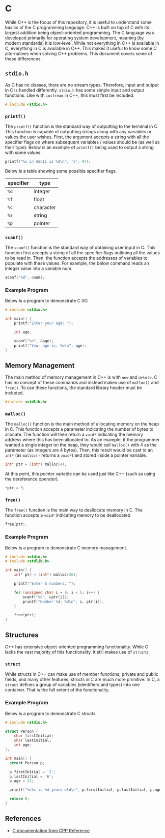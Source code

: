 # C

While C++ is the focus of this repository, it is useful to understand some basics of the C programming language. C++ is built on top of C with its largest addition being object-oriented programming. The C language was developed primarily for operating system development, meaning (by modern standards) it is low-level. While not everything in C++ is available in C, everything in C is available in C++. This makes it useful to know some C alternatives when solving C++ problems. This document covers some of these differences.

## `stdio.h`

As C has no classes, there are no stream types. Therefore, input and output in C is handled differently. `stdio.h` has some simple input and output functions. Like with `iostream` in C++, this must first be included.

```C
# include <stdio.h>
```

### `printf()`

The `printf()` function is the standard way of outputting to the terminal in C. This function is capable of outputting strings along with any variables or values the user wishes. First, the argument accepts a string with all the specifier flags on where subsequent variables / values should be (as well as their type). Below is an example of `printf()` being used to output a string with some values.

```C
printf("%c in ASCII is %d\n", 'a', 97);
```

Below is a table showing some possible specifier flags.

| specifier | type      |
| --------- | --------- |
| `%d`      | integer   |
| `%f`      | float     |
| `%c`      | character |
| `%s`      | string    |
| `%p`      | pointer   |

### `scanf()`

The `scanf()` function is the standard way of obtaining user input in C. This function first accepts a string of all the specifier flags outlining all the values to be read in. Then, the function accepts the addresses of variables to populate with these values. For example, the below command reads an integer value into a variable num.

```C
scanf("%d", &num);
```

### Example Program

Below is a program to demonstrate C I/O.

```C
# include <stdio.h>

int main() {
    printf("Enter your age: ");

    int age;

    scanf("%d", &age);
    printf("Your age is: %d\n", age);
}
```

## Memory Management

The main method of memory management in C++ is with `new` and `delete`. C has no concept of these commands and instead makes use of `malloc()` and `free()`. To use these functions, the standard library header must be included.

```C
#include <stdlib.h>
```

### `malloc()`

The `malloc()` function is the main method of allocating memory on the heap in C. This function accepts a parameter indicating the number of bytes to allocate. The function will then return a `void*` indicating the memory address where this has been allocated to. As an example, if the programmer wanted a single integer on the heap, they would call `malloc()` with 4 as the parameter (as integers are 4 bytes). Then, this result would be cast to an `int*` (as `malloc()` returns a `void*`) and stored inside a pointer variable.

```C
int* ptr = (int*) malloc(4);
```

At this point, this pointer variable can be used just like C++ (such as using the dereference operator).

```C
*ptr = 5;
```

### `free()`

The `free()` function is the main way to deallocate memory in C. The function accepts a `void*` indicating memory to be deallocated.

```C
free(ptr);
```

### Example Program

Below is a program to demonstrate C memory management.

```C
# include <stdio.h>
# include <stdlib.h>

int main() {
    int* ptr = (int*) malloc(20);

    printf("Enter 5 numbers: ");

    for (unsigned char i = 0; i < 5; i++) {
        scanf("%d", &ptr[i]);
        printf("Number %d: %d\n", i, ptr[i]);
    }

    free(ptr);
}
```

## Structures

C++ has extensive object-oriented programming functionality. While C lacks the vast majority of this functionality, it still makes use of `structs`.

### `struct`

While structs in C++ can make use of member functions, private and public fields, and many other features, structs in C are much more primitive. In C, a `struct` defines a group of variables (identifiers and types) into one container. That is the full extent of the functionality.

### Example Program

Below is a program to demonstrate C structs.

```C
# include <stdio.h>

struct Person {
    char firstInitial;
    char lastInitial;
    int age;
};

int main() {
  struct Person p;

  p.firstInitial = 'J';
  p.lastInitial = 'H';
  p.age = 21;

  printf("%c%c is %d years old\n", p.firstInitial, p.lastInitial, p.age);

  return 0;
}
```

## References

- [C documentation from CPP Reference](https://en.cppreference.com/w/c/language)
